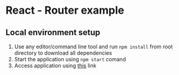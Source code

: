 # React - Router example
## Local environment setup
1. Use any editor/command line tool and run `npm install` from root directory to download all dependencies
1. Start the application using `npm start` comand
1. Access application using [this](http://localhost:3000/) link